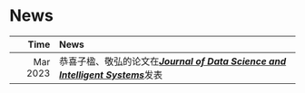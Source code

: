 # News

| Time | News  |
|-----:|:---------|
| Mar 2023 | 恭喜子楹、敬弘的论文在[***Journal of Data Science and Intelligent Systems***](https://doi.org/10.47852/bonviewJDSIS3202744)发表|
